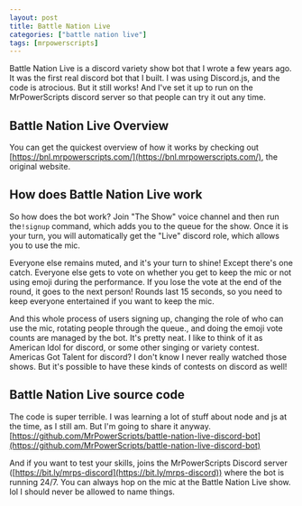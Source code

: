 ```yaml
---
layout: post
title: Battle Nation Live
categories: ["battle nation live"]
tags: [mrpowerscripts]
---
```


Battle Nation Live is a discord variety show bot that I wrote a few years ago. It was the first real discord bot that I built. I was using Discord.js, and the code is atrocious. But it still works! And I've set it up to run on the MrPowerScripts discord server so that people can try it out any time.

## Battle Nation Live Overview

You can get the quickest overview of how it works by checking out [https://bnl.mrpowerscripts.com/](https://bnl.mrpowerscripts.com/), the original website.

## How does Battle Nation Live work

So how does the bot work? Join "The Show" voice channel and then run the`!signup` command, which adds you to the queue for the show. Once it is your turn, you will automatically get the "Live" discord role, which allows you to use the mic.

Everyone else remains muted, and it's your turn to shine! Except there's one catch. Everyone else gets to vote on whether you get to keep the mic or not using emoji during the performance. If you lose the vote at the end of the round, it goes to the next person! Rounds last 15 seconds, so you need to keep everyone entertained if you want to keep the mic.

And this whole process of users signing up,  changing the role of who can use the mic, rotating people through the queue., and doing the emoji vote counts are managed by the bot. It's pretty neat. I like to think of it as American Idol for discord, or some other singing or variety contest. Americas Got Talent for discord? I don't know I never really watched those shows. But it's possible to have these kinds of contests on discord as well!

## Battle Nation Live source code

The code is super terrible. I was learning a lot of stuff about node and js at the time, as I still am. But I'm going to share it anyway. [https://github.com/MrPowerScripts/battle-nation-live-discord-bot](https://github.com/MrPowerScripts/battle-nation-live-discord-bot)

And if you want to test your skills, joins the MrPowerScripts Discord server ([https://bit.ly/mrps-discord](https://bit.ly/mrps-discord)) where the bot is running 24/7. You can always hop on the mic at the Battle Nation Live show. lol I should never be allowed to name things.
